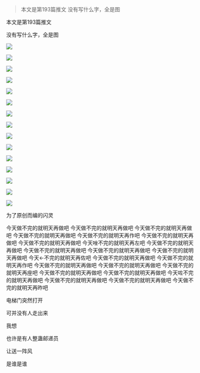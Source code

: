 > 本文是第193篇推文 没有写什么字，全是图

本文是第193篇推文

没有写什么字，全是图

![](./images/img_001.jpeg)

![](./images/img_002.jpeg)

![](./images/img_003.jpeg)

![](./images/img_004.jpeg)

![](./images/img_005.jpeg)

![](./images/img_006.jpeg)

![](./images/img_007.jpeg)

![](./images/img_008.jpeg)

![](./images/img_009.jpeg)

![](./images/img_010.jpeg)

![](./images/img_011.jpeg)

![](./images/img_012.jpeg)

![](./images/img_013.jpeg)

![](./images/img_014.jpeg)

![](./images/img_015.jpeg)

为了原创而编的闪灵

今天做不完的就明天再做吧 今天做不完的就明天再做吧 今天做不完的就明天再做吧 今天做不完的就明天再做吧 今天做不完的就明天再作吧 今天做不完的就明天再做吧 今天做不完的就明天再做吧 今天唑不完的就明天再左吧 今天做不完的就明天再做吧 今天做不完的就明天再做吧 今天做不完的就明天再做吧 今天做不完的就明天再做吧 今天←不完的就明天再佐吧 今天做不完的就明天再做吧 今天做不完的就明天再作吧 今天做不完的就明天再做吧 今天做不完的就明天再做吧 今天做不完的就明天再座吧 今天做不完的就明天再做吧 今天做不完的就明天再做吧 今天咗不完的就明天再做吧 今天做不完的就明天再做吧 今天做不完的就明天再做吧 今天做不完的就明天再昨吧

电梯门突然打开

可并没有人走出来

我想

也许是有人整蛊邮递员

让送一阵风

是谁是谁
